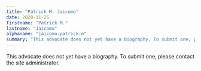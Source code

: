 ```yaml
---
title: "Patrick M. Jaicomo"
date: 2020-11-25
firstname: "Patrick M."
lastname: "Jaicomo"
alphaname: "jaicomo-patrick-m"
summary: "This advocate does not yet have a biography. To submit one, please contact the site administrator."
---
```

This advocate does not yet have a biography. To submit one, please contact the site administrator.

